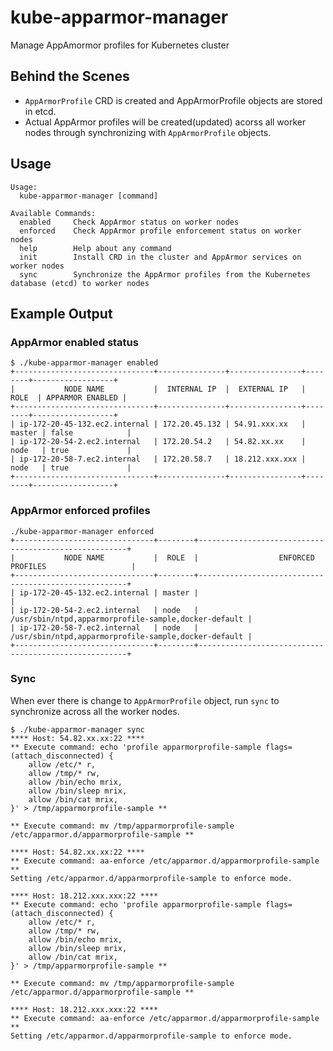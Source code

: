 # kube-apparmor-manager
Manage AppAmormor profiles for Kubernetes cluster

## Behind the Scenes
- `AppArmorProfile` CRD is created and AppArmorProfile objects are stored in etcd.
- Actual AppArmor profiles will be created(updated) acorss all worker nodes through synchronizing with `AppArmorProfile` objects.

## Usage
```
Usage:
  kube-apparmor-manager [command]

Available Commands:
  enabled     Check AppArmor status on worker nodes
  enforced    Check AppArmor profile enforcement status on worker nodes
  help        Help about any command
  init        Install CRD in the cluster and AppArmor services on worker nodes
  sync        Synchronize the AppArmor profiles from the Kubernetes database (etcd) to worker nodes
```

## Example Output

### AppArmor enabled status
```
$ ./kube-apparmor-manager enabled
+-------------------------------+---------------+----------------+--------+------------------+
|           NODE NAME           |  INTERNAL IP  |  EXTERNAL IP   |  ROLE  | APPARMOR ENABLED |
+-------------------------------+---------------+----------------+--------+------------------+
| ip-172-20-45-132.ec2.internal | 172.20.45.132 | 54.91.xxx.xx   | master | false            |
| ip-172-20-54-2.ec2.internal   | 172.20.54.2   | 54.82.xx.xx    | node   | true             |
| ip-172-20-58-7.ec2.internal   | 172.20.58.7   | 18.212.xxx.xxx | node   | true             |
+-------------------------------+---------------+----------------+--------+------------------+
```

### AppArmor enforced profiles
```
./kube-apparmor-manager enforced
+-------------------------------+--------+------------------------------------------------------+
|           NODE NAME           |  ROLE  |                  ENFORCED PROFILES                   |
+-------------------------------+--------+------------------------------------------------------+
| ip-172-20-45-132.ec2.internal | master |                                                      |
| ip-172-20-54-2.ec2.internal   | node   | /usr/sbin/ntpd,apparmorprofile-sample,docker-default |
| ip-172-20-58-7.ec2.internal   | node   | /usr/sbin/ntpd,apparmorprofile-sample,docker-default |
+-------------------------------+--------+------------------------------------------------------+
```

### Sync

When ever there is change to `AppArmorProfile` object, run `sync` to synchronize across all the worker nodes.
```
$ ./kube-apparmor-manager sync
**** Host: 54.82.xx.xx:22 ****
** Execute command: echo 'profile apparmorprofile-sample flags=(attach_disconnected) {
	allow /etc/* r,
	allow /tmp/* rw,
	allow /bin/echo mrix,
	allow /bin/sleep mrix,
	allow /bin/cat mrix,
}' > /tmp/apparmorprofile-sample **

** Execute command: mv /tmp/apparmorprofile-sample /etc/apparmor.d/apparmorprofile-sample **

**** Host: 54.82.xx.xx:22 ****
** Execute command: aa-enforce /etc/apparmor.d/apparmorprofile-sample **
Setting /etc/apparmor.d/apparmorprofile-sample to enforce mode.

**** Host: 18.212.xxx.xxx:22 ****
** Execute command: echo 'profile apparmorprofile-sample flags=(attach_disconnected) {
	allow /etc/* r,
	allow /tmp/* rw,
	allow /bin/echo mrix,
	allow /bin/sleep mrix,
	allow /bin/cat mrix,
}' > /tmp/apparmorprofile-sample **

** Execute command: mv /tmp/apparmorprofile-sample /etc/apparmor.d/apparmorprofile-sample **

**** Host: 18.212.xxx.xxx:22 ****
** Execute command: aa-enforce /etc/apparmor.d/apparmorprofile-sample **
Setting /etc/apparmor.d/apparmorprofile-sample to enforce mode.
```
